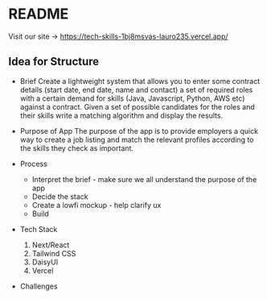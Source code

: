 # README

Visit our site -> https://tech-skills-1bj8msvas-lauro235.vercel.app/

## Idea for Structure

- Brief
  Create a lightweight system that allows you to enter some contract details (start date, end date, name and contact) a set of required roles with a certain demand for skills (Java, Javascript, Python, AWS etc) against a contract. Given a set of possible candidates for the roles and their skills write a matching algorithm and display the results.

- Purpose of App
  The purpose of the app is to provide employers a quick way to create a job listing and match the relevant profiles according to the skills they check as important.

- Process

  - Interpret the brief - make sure we all understand the purpose of the app
  - Decide the stack
  - Create a lowfi mockup - help clarify ux
  - Build

- Tech Stack
  1. Next/React 
  2. Tailwind CSS
  3. DaisyUI
  4. Vercel

- Challenges

  